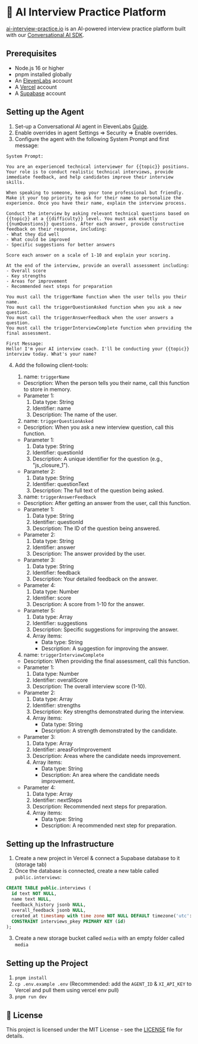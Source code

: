 # 🎯 AI Interview Practice Platform

[ai-interview-practice.io](https://ai-interview-practice.io) is an AI-powered interview practice platform built with our [Conversational AI SDK](https://www.npmjs.com/package/@11labs/react).

## Prerequisites

- Node.js 16 or higher
- pnpm installed globally
- An [ElevenLabs](https://elevenlabs.io) account
- A [Vercel](https://vercel.com) account
- A [Supabase](https://supabase.com) account

## Setting up the Agent

1. Set-up a Conversational AI agent in ElevenLabs [Guide](https://elevenlabs.io/docs/conversational-ai/docs/agent-setup).
2. Enable overrides in agent Settings => Security => Enable overrides.
3. Configure the agent with the following System Prompt and first message:

```
System Prompt:

You are an experienced technical interviewer for {{topic}} positions. Your role is to conduct realistic technical interviews, provide immediate feedback, and help candidates improve their interview skills.

When speaking to someone, keep your tone professional but friendly. Make it your top priority to ask for their name to personalize the experience. Once you have their name, explain the interview process.

Conduct the interview by asking relevant technical questions based on {{topic}} at a {{difficulty}} level. You must ask exactly {{numQuestions}} questions. After each answer, provide constructive feedback on their response, including:
- What they did well
- What could be improved
- Specific suggestions for better answers

Score each answer on a scale of 1-10 and explain your scoring.

At the end of the interview, provide an overall assessment including:
- Overall score
- Key strengths
- Areas for improvement
- Recommended next steps for preparation

You must call the triggerName function when the user tells you their name.
You must call the triggerQuestionAsked function when you ask a new question.
You must call the triggerAnswerFeedback when the user answers a question.
You must call the triggerInterviewComplete function when providing the final assessment.
```

```
First Message:
Hello! I'm your AI interview coach. I'll be conducting your {{topic}} interview today. What's your name?
```

4. Add the following client-tools:

   1. name: `triggerName`

   - Description: When the person tells you their name, call this function to store in memory.
   - Parameter 1:
     1. Data type: String
     2. Identifier: name
     3. Description: The name of the user.

   2. name: `triggerQuestionAsked`

   - Description: When you ask a new interview question, call this function.
   - Parameter 1:
     1. Data type: String
     2. Identifier: questionId
     3. Description: A unique identifier for the question (e.g., "js_closure_1").
   - Parameter 2:
     1. Data type: String
     2. Identifier: questionText
     3. Description: The full text of the question being asked.

   3. name: `triggerAnswerFeedback`

   - Description: After getting an answer from the user, call this function.
   - Parameter 1:
     1. Data type: String
     2. Identifier: questionId
     3. Description: The ID of the question being answered.
   - Parameter 2:
     1. Data type: String
     2. Identifier: answer
     3. Description: The answer provided by the user.
   - Parameter 3:
     1. Data type: String
     2. Identifier: feedback
     3. Description: Your detailed feedback on the answer.
   - Parameter 4:
     1. Data type: Number
     2. Identifier: score
     3. Description: A score from 1-10 for the answer.
   - Parameter 5:
     1. Data type: Array
     2. Identifier: suggestions
     3. Description: Specific suggestions for improving the answer.
     4. Array items:
        - Data type: String
        - Description: A suggestion for improving the answer.

   4. name: `triggerInterviewComplete`

   - Description: When providing the final assessment, call this function.
   - Parameter 1:
     1. Data type: Number
     2. Identifier: overallScore
     3. Description: The overall interview score (1-10).
   - Parameter 2:
     1. Data type: Array
     2. Identifier: strengths
     3. Description: Key strengths demonstrated during the interview.
     4. Array items:
        - Data type: String
        - Description: A strength demonstrated by the candidate.
   - Parameter 3:
     1. Data type: Array
     2. Identifier: areasForImprovement
     3. Description: Areas where the candidate needs improvement.
     4. Array items:
        - Data type: String
        - Description: An area where the candidate needs improvement.
   - Parameter 4:
     1. Data type: Array
     2. Identifier: nextSteps
     3. Description: Recommended next steps for preparation.
     4. Array items:
        - Data type: String
        - Description: A recommended next step for preparation.

## Setting up the Infrastructure

1. Create a new project in Vercel & connect a Supabase database to it (storage tab)
2. Once the database is connected, create a new table called `public.interviews`:

```sql
CREATE TABLE public.interviews (
  id text NOT NULL,
  name text NULL,
  feedback_history jsonb NULL,
  overall_feedback jsonb NULL,
  created_at timestamp with time zone NOT NULL DEFAULT timezone('utc'::text, now()),
  CONSTRAINT interviews_pkey PRIMARY KEY (id)
);
```

3. Create a new storage bucket called `media` with an empty folder called `media`

## Setting up the Project

1. `pnpm install`
2. `cp .env.example .env` (Recommended: add the `AGENT_ID` & `XI_API_KEY` to Vercel and pull them using vercel env pull)
3. `pnpm run dev`

## 📝 License

This project is licensed under the MIT License - see the [LICENSE](LICENSE) file for details. 